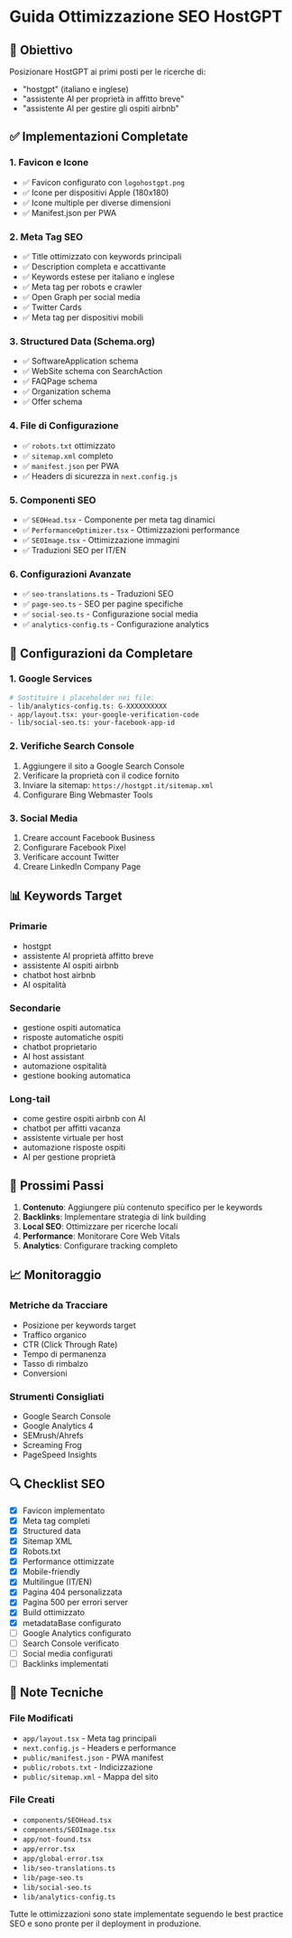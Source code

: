 # Guida Ottimizzazione SEO HostGPT

## 🎯 Obiettivo
Posizionare HostGPT ai primi posti per le ricerche di:
- "hostgpt" (italiano e inglese)
- "assistente AI per proprietà in affitto breve"
- "assistente AI per gestire gli ospiti airbnb"

## ✅ Implementazioni Completate

### 1. Favicon e Icone
- ✅ Favicon configurato con `logohostgpt.png`
- ✅ Icone per dispositivi Apple (180x180)
- ✅ Icone multiple per diverse dimensioni
- ✅ Manifest.json per PWA

### 2. Meta Tag SEO
- ✅ Title ottimizzato con keywords principali
- ✅ Description completa e accattivante
- ✅ Keywords estese per italiano e inglese
- ✅ Meta tag per robots e crawler
- ✅ Open Graph per social media
- ✅ Twitter Cards
- ✅ Meta tag per dispositivi mobili

### 3. Structured Data (Schema.org)
- ✅ SoftwareApplication schema
- ✅ WebSite schema con SearchAction
- ✅ FAQPage schema
- ✅ Organization schema
- ✅ Offer schema

### 4. File di Configurazione
- ✅ `robots.txt` ottimizzato
- ✅ `sitemap.xml` completo
- ✅ `manifest.json` per PWA
- ✅ Headers di sicurezza in `next.config.js`

### 5. Componenti SEO
- ✅ `SEOHead.tsx` - Componente per meta tag dinamici
- ✅ `PerformanceOptimizer.tsx` - Ottimizzazioni performance
- ✅ `SEOImage.tsx` - Ottimizzazione immagini
- ✅ Traduzioni SEO per IT/EN

### 6. Configurazioni Avanzate
- ✅ `seo-translations.ts` - Traduzioni SEO
- ✅ `page-seo.ts` - SEO per pagine specifiche
- ✅ `social-seo.ts` - Configurazione social media
- ✅ `analytics-config.ts` - Configurazione analytics

## 🔧 Configurazioni da Completare

### 1. Google Services
```bash
# Sostituire i placeholder nei file:
- lib/analytics-config.ts: G-XXXXXXXXXX
- app/layout.tsx: your-google-verification-code
- lib/social-seo.ts: your-facebook-app-id
```

### 2. Verifiche Search Console
1. Aggiungere il sito a Google Search Console
2. Verificare la proprietà con il codice fornito
3. Inviare la sitemap: `https://hostgpt.it/sitemap.xml`
4. Configurare Bing Webmaster Tools

### 3. Social Media
1. Creare account Facebook Business
2. Configurare Facebook Pixel
3. Verificare account Twitter
4. Creare LinkedIn Company Page

## 📊 Keywords Target

### Primarie
- hostgpt
- assistente AI proprietà affitto breve
- assistente AI ospiti airbnb
- chatbot host airbnb
- AI ospitalità

### Secondarie
- gestione ospiti automatica
- risposte automatiche ospiti
- chatbot proprietario
- AI host assistant
- automazione ospitalità
- gestione booking automatica

### Long-tail
- come gestire ospiti airbnb con AI
- chatbot per affitti vacanza
- assistente virtuale per host
- automazione risposte ospiti
- AI per gestione proprietà

## 🚀 Prossimi Passi

1. **Contenuto**: Aggiungere più contenuto specifico per le keywords
2. **Backlinks**: Implementare strategia di link building
3. **Local SEO**: Ottimizzare per ricerche locali
4. **Performance**: Monitorare Core Web Vitals
5. **Analytics**: Configurare tracking completo

## 📈 Monitoraggio

### Metriche da Tracciare
- Posizione per keywords target
- Traffico organico
- CTR (Click Through Rate)
- Tempo di permanenza
- Tasso di rimbalzo
- Conversioni

### Strumenti Consigliati
- Google Search Console
- Google Analytics 4
- SEMrush/Ahrefs
- Screaming Frog
- PageSpeed Insights

## 🔍 Checklist SEO

- [x] Favicon implementato
- [x] Meta tag completi
- [x] Structured data
- [x] Sitemap XML
- [x] Robots.txt
- [x] Performance ottimizzate
- [x] Mobile-friendly
- [x] Multilingue (IT/EN)
- [x] Pagina 404 personalizzata
- [x] Pagina 500 per errori server
- [x] Build ottimizzato
- [x] metadataBase configurato
- [ ] Google Analytics configurato
- [ ] Search Console verificato
- [ ] Social media configurati
- [ ] Backlinks implementati

## 📝 Note Tecniche

### File Modificati
- `app/layout.tsx` - Meta tag principali
- `next.config.js` - Headers e performance
- `public/manifest.json` - PWA manifest
- `public/robots.txt` - Indicizzazione
- `public/sitemap.xml` - Mappa del sito

### File Creati
- `components/SEOHead.tsx`
- `components/SEOImage.tsx`
- `app/not-found.tsx`
- `app/error.tsx`
- `app/global-error.tsx`
- `lib/seo-translations.ts`
- `lib/page-seo.ts`
- `lib/social-seo.ts`
- `lib/analytics-config.ts`

Tutte le ottimizzazioni sono state implementate seguendo le best practice SEO e sono pronte per il deployment in produzione.
